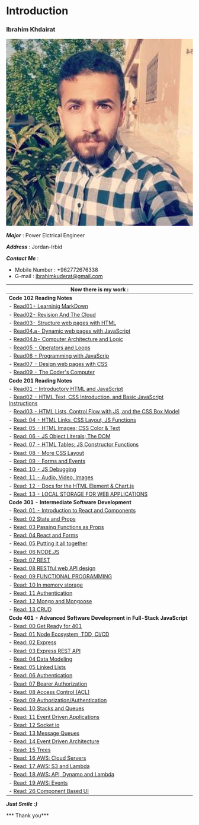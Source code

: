 # Introduction
### Ibrahim Khdairat 
![Image](images/ibrahim.jpg)

***Major*** : Power Elctrical Engineer

***Address*** : Jordan-Irbid

***Contact Me*** :

- Mobile Number : +962772676338
- G-mail : ibrahimkuderat@gmail.com

|  Now there is my work :|
|------------------------|
|  **Code 102 Reading Notes** |
| - [Read01- Learninig MarkDown](read102/Read01LearningMarkdown.md)|
|-  [Read02- Revision And The Cloud](read102/Read02RevisinAandTheCloud.md)|
| - [Read03- Structure web pages with HTML](read102/read03.md)|
| - [Read04.a- Dynamic web pages with JavaScript](read102/read04a.md)|
| - [Read04.b-  Computer Architecture and Logic](read102/read04b.md)|
| - [Read05 - Operators and Loops](read102/read05.md)|
| - [Read06 - Programming with JavaScrip](read102/read06.md)|
| - [Read07 - Design web pages with CSS](read102/read07.md)|
| - [ Read09 - The Coder's Computer](read102/read09.md)|
|  **Code 201 Reading Notes** |
| - [Read01 - Introductory HTML and JavaScript](read201/class-01.md)|
| - [Read02 - HTML Text, CSS Introduction, and Basic JavaScript Instructions](read201/class-02.md)|
| - [Read03 - HTML Lists, Control Flow with JS, and the CSS Box Model](read201/class-03.md)|
| - [Read: 04 - HTML Links, CSS Layout, JS Functions](read201/class-04.md)|
| - [Read: 05 - HTML Images; CSS Color & Text](read201/class-05.md)|
| - [Read: 06 - JS Object Literals; The DOM](read201/class-06.md)|
| - [Read: 07 -  HTML Tables; JS Constructor Functions](read201/class-07.md)|
| - [Read: 08 -  More CSS Layout](read201/class-08.md)|
| - [Read: 09 -  Forms and Events](read201/class-09.md)|
| - [Read: 10 -  JS Debugging](read201/class-10.md)|
| - [Read: 11 -  Audio, Video, Images](read201/class-11.md)|
| - [Read: 12 -  Docs for the HTML Element & Chart.js](read201/class-12.md)|
| - [Read: 13 -  LOCAL STORAGE FOR WEB APPLICATIONS](read201/class-13.md)|
|  **Code 301 - Intermediate Software Development** |
| - [Read: 01 -  Introduction to React and Components](read301/class01.md)|
| - [Read: 02 State and Props](read301/class02.md)|
| - [Read: 03 Passing Functions as Props](read301/class03.md)|
| - [Read: 04 React and Forms](read301/class04.md)|
| - [Read: 05 Putting it all together](read301/class05.md)|
| - [Read: 06 NODE.JS](read301/class06.md)|
| - [Read: 07 REST](read301/class07.md)|
| - [Read: 08 RESTful web API design](read301/class08.md)|
| - [Read: 09 FUNCTIONAL PROGRAMMING](read301/class09.md)|
| - [Read: 10 In memory storage](read301/class10.md)|
| - [Read: 11 Authentication](read301/class11.md)|
| - [Read: 12 Mongo and Mongoose](read301/class12.md)|
| - [Read: 13 CRUD](read301/class13.md)|
|  **Code 401 - Advanced Software Development in Full-Stack JavaScript** |
| - [Read: 00 Get Ready for 401](read401/class00.md)|
| - [Read: 01 Node Ecosystem, TDD, CI/CD](read401/class01.md)|
| - [Read: 02 Express](read401/class02.md)|
| - [Read: 03 Express REST API](read401/class03.md)|
| - [Read: 04 Data Modeling](read401/class04.md)|
| - [Read: 05 Linked Lists](read401/class05.md)|
| - [Read: 06 Authentication](read401/class06.md)|
| - [Read: 07 Bearer Authorization](read401/class07.md)|
| - [Read: 08 Access Control (ACL)](read401/class08.md)|
| - [Read: 09 Authorization/Authentication](read401/class09.md)|
| - [Read: 10 Stacks and Queues](read401/class10.md)|
| - [Read: 11 Event Driven Applications](read401/class11.md)|
| - [Read: 12 Socket io](read401/class12.md)|
| - [Read: 13  Message Queues](read401/class13.md)|
| - [Read: 14  Event Driven Architecture](read401/class14.md)|
| - [Read: 15  Trees](read401/class15.md)|
| - [Read: 16  AWS: Cloud Servers](read401/class16.md)|
| - [Read: 17  AWS: S3 and Lambda](read401/class17.md)|
| - [Read: 18  AWS: API, Dynamo and Lambda](read401/class18.md)|
| - [Read: 19  AWS: Events](read401/class19.md)|
| - [Read: 26  Component Based UI](read401/class26.md)|





















***Just Smile :)***

*** Thank you***



